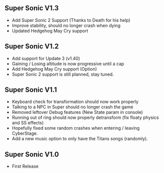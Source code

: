 ## Super Sonic V1.3
- Add Super Sonic 2 Support (Thanks to Death for his help)
- Improve stability, should no longer crash when dying
- Updated Hedgehog May Cry support

## Super Sonic V1.2
- Add support for Update 3 (v1.40)
- Gaining / Losing altitude is now progressive until a cap
- Add Hedgehog May Cry support (Option)
- Super Sonic 2 support is still planned, stay tuned.

## Super Sonic V1.1
- Keyboard check for transformation should now work properly
- Talking to a NPC in Super should no longer crash the game
- Removed leftover Debug features (New State param in console)
- Running out of ring should now properly detransform (fix floaty physics and SS effects)
- Hopefully fixed some random crashes when entering / leaving CyberStage.
- Add a new music option to only have the Titans songs (randomly).

## Super Sonic V1.0
- First Release

